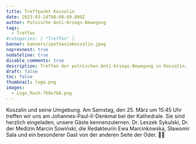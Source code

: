 ```yaml
---
title: Treffpunkt Koszalin
date: 2023-03-24T08:08:49.800Z
author: Polnische Anti-Kriegs-Bewegung
tags:
  - Treffen
#categories: [ "Treffen" ]
banner: banners/spotkanieKoszalin.jpeg
noprevnext: true
nodateline: true
disable_comments: true
description: Treffen der polnischen Anti-Kriegs-Bewegung in Koszalin.
draft: false
toc: false
thumbnail: logo.png
images:
  - Logo_Ruch-768x768.png
---
```


Koszalin und seine Umgebung. Am Samstag, den 25. März um 15:45 Uhr treffen wir uns am Johannes-Paul-II-Denkmal bei der Kathedrale. Sie sind herzlich eingeladen, unsere Gäste kennenzulernen. Dr. Leszek Sykulski, Dr. der Medizin Marcin Sowiński, die Redakteurin Ewa Marcinkowska, Sławomir Sala und ein besonderer Gast von der anderen Seite der Oder. 💪😎
